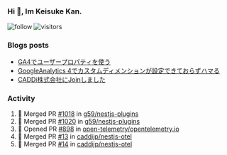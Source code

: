 ### Hi 👋, Im Keisuke Kan.

<!--
**9renpoto/9renpoto** is a ✨ _special_ ✨ repository because its `README.md` (this file) appears on your GitHub profile.

Here are some ideas to get you started:

- 🔭 I’m currently working on ...
- 🌱 I’m currently learning ...
- 👯 I’m looking to collaborate on ...
- 🤔 I’m looking for help with ...
- 💬 Ask me about ...
- 📫 How to reach me: ...
- 😄 Pronouns: ...
- ⚡ Fun fact: ...
-->

![follow](https://img.shields.io/github/followers/9renpoto?label=Follow&style=social)
![visitors](https://komarev.com/ghpvc/?username=9renpoto&label=Profile%20views&color=0e75b6&style=flat)

### Blogs posts

<!-- BLOG-POST-LIST:START -->
- [GA4でユーザープロパティを使う](https://9renpoto.dev/2021/02/21/google-analytics-4-user-properties/)
- [GoogleAnalytics 4でカスタムディメンションが設定できておらずハマる](https://9renpoto.dev/2021/02/13/google-analytics-4/)
- [CADDi株式会社にJoinしました](https://9renpoto.dev/2020/12/05/join/)
<!-- BLOG-POST-LIST:END -->

### Activity

<!--START_SECTION:activity-->
1. 🎉 Merged PR [#1018](https://github.com/g59/nestjs-plugins/pull/1018) in [g59/nestjs-plugins](https://github.com/g59/nestjs-plugins)
2. 🎉 Merged PR [#1020](https://github.com/g59/nestjs-plugins/pull/1020) in [g59/nestjs-plugins](https://github.com/g59/nestjs-plugins)
3. 💪 Opened PR [#898](https://github.com/open-telemetry/opentelemetry.io/pull/898) in [open-telemetry/opentelemetry.io](https://github.com/open-telemetry/opentelemetry.io)
4. 🎉 Merged PR [#13](https://github.com/caddijp/nestjs-otel/pull/13) in [caddijp/nestjs-otel](https://github.com/caddijp/nestjs-otel)
5. 🎉 Merged PR [#14](https://github.com/caddijp/nestjs-otel/pull/14) in [caddijp/nestjs-otel](https://github.com/caddijp/nestjs-otel)
<!--END_SECTION:activity-->

<!--START_SECTION:waka-->
<!--END_SECTION:waka-->